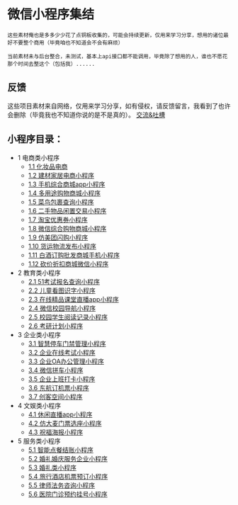 # 微信小程序集结

````
这些素材俺也是多多少少花了点铜板收集的，可能会持续更新，仅用来学习分享，想用的诸位最好不要整个商用（毕竟咱也不知道会不会有麻烦）

当前素材未与后台整合，未测试，基本上api接口都不能调用，毕竟除了想用的人，谁也不愿花那个时间去整这个（包括我）......
````
## 反馈
这些项目素材来自网络，仅用来学习分享，如有侵权，请反馈留言，我看到了也许会删除（毕竟我也不知道你说的是不是真的）。
[交流&吐槽](https://github.com/ybphp/wx-miniprogram/issues/1)

## 小程序目录：
* 1 电商类小程序
   * [1.1 化妆品电商](化妆品电商小程序)
   * [1.2 建材家居电商小程序](建材家居电商小程序)
   * [1.3 手机综合商城app小程序](手机综合商城app小程序)
   * [1.4 多用途购物商城小程序](多用途购物商城小程序)
   * [1.5 菜鸟包裹查询小程序](菜鸟包裹查询小程序)
   * [1.6 二手物品闲置交易小程序](二手物品闲置交易小程序)
   * [1.7 淘宝优惠券小程序](淘宝优惠券小程序)
   * [1.8 微信综合购物商城小程序](微信综合购物商城小程序)
   * [1.9 仿美团闪购小程序](仿美团闪购小程序)
   * [1.10 货运物流发布小程序](货运物流发布小程序)
   * [1.11 白酒订购批发商城手机小程序](白酒订购批发商城手机小程序)
   * [1.12 砍价折扣商城微信小程序](砍价折扣商城微信小程序)
* 2 教育类小程序
   * [2.1 51考试报名查询小程序](51考试报名查询小程序)
   * [2.2 儿童看图识字小程序](儿童看图识字小程序)
   * [2.3 在线精品课堂直播app小程序](在线精品课堂直播app小程序)
   * [2.4 微信校园导航小程序](微信校园导航小程序)
   * [2.5 校园学生阅读记录小程序](校园学生阅读记录小程序)
   * [2.6 考研计划小程序](考研计划小程序)
* 3 企业类小程序
   * [3.1 智慧停车门禁管理小程序](智慧停车门禁管理小程序)
   * [3.2 企业在线考试小程序](企业在线考试小程序)
   * [3.3 企业OA办公管理小程序](企业OA办公管理小程序)
   * [3.4 微信拼车小程序](微信拼车小程序)
   * [3.5 企业上班打卡小程序](企业上班打卡小程序)
   * [3.6 东航订机票小程序](东航订机票小程序)
   * [3.7 创客空间小程序](创客空间小程序)
* 4 文娱类小程序
   * [4.1 休闲直播app小程序](休闲直播app小程序)
   * [4.2 仿大麦门票选座小程序](仿大麦门票选座小程序)
   * [4.3 祝福海报小程序](祝福海报小程序)
* 5 服务类小程序
   * [5.1 智能点餐结账小程序](智能点餐结账小程序)
   * [5.2 婚礼婚庆服务企业小程序](婚礼婚庆服务企业小程序)
   * [5.3 婚礼类小程序](婚礼类小程序)
   * [5.4 旅行酒店机票预订小程序](旅行酒店机票预订小程序)
   * [5.5 律师法务咨询小程序](律师法务咨询小程序)
   * [5.6 医院门诊预约挂号小程序](医院门诊预约挂号小程序)